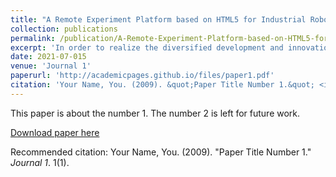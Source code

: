 ```yaml
---
title: "A Remote Experiment Platform based on HTML5 for Industrial Robots"
collection: publications
permalink: /publication/A-Remote-Experiment-Platform-based-on-HTML5-for-Industrial-Robots
excerpt: 'In order to realize the diversified development and innovation of online experiments and experimental teaching of industrial robots, a remote experimental platform for industrial robots based on B/S architecture is designed. The D-H method is used to establish the motion equation of the ABB IRB120 industrial robot, which can obtain the forward and inverse kinematic equations through the transformation of the homogeneous matrix. The robot 3D simulation system using HTML5 language and X3DOM technology realizes real-time graphic simulation and remote control of the robot.'
date: 2021-07-015
venue: 'Journal 1'
paperurl: 'http://academicpages.github.io/files/paper1.pdf'
citation: 'Your Name, You. (2009). &quot;Paper Title Number 1.&quot; <i>Journal 1</i>. 1(1).'
---
```

This paper is about the number 1. The number 2 is left for future work.

[Download paper here](http://academicpages.github.io/files/paper1.pdf)

Recommended citation: Your Name, You. (2009). "Paper Title Number 1." <i>Journal 1</i>. 1(1).